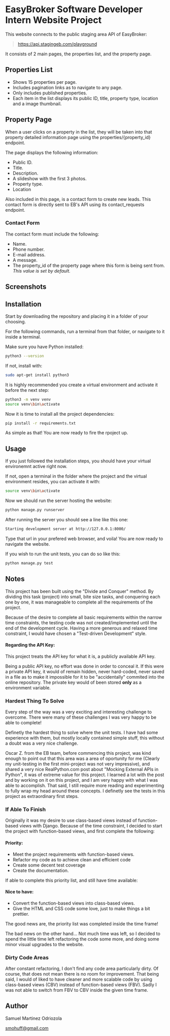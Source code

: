 # EasyBroker Software Developer Intern Website Project

This website connects to the public staging area API of EasyBroker:

> https://api.stagingeb.com/playground

It consists of 2 main pages, the properties list, and the property page.

## Properties List

- Shows 15 properties per page.
- Includes pagination links as to navigate to any page.
- Only includes published properties.
- Each item in the list displays its public ID, title, property type, location and a image thumbnail.

## Property Page

When a user clicks on a property in the list, they will be taken into that property detailed information page using the properties/{property_id} endpoint.

The page displays the following information:

- Public ID.
- Title.
- Description.
- A slideshow with the first 3 photos.
- Property type.
- Location

Also included in this page, is a contact form to create new leads. This contact form is directly sent to EB's API using its contact_requests endpoint.

### Contact Form

The contact form must include the following:

- Name.
- Phone number.
- E-mail address.
- A message.
- The property_id of the property page where this form is being sent from. *This value is set by default.*

## Screenshots



## Installation

Start by downloading the repository and placing it in a folder of your choosing. 

For the following commands, run a terminal from that folder, or navigate to it inside a terminal.

Make sure you have Python installed:

```bash
python3 --version
```

If not, install with:

```bash
sudo apt-get install python3
```

It is highly recommended you create a virtual environment and activate it before the next step:

```bash
python3 -m venv venv
source venv\bin\activate
```
Now it is time to install all the project dependencies:

```bash
pip install -r requirements.txt
```

As simple as that! You are now ready to fire the rpoject up.

## Usage

If you just followed the installation steps, you should have your virtual environemnt active right now.

If not, open a terminal in the folder where the project and the virtual environment resides, you can activate it with:

```bash
source venv\bin\activate
```
Now we should run the server hosting the website:

```bash
python manage.py runserver
```

After running the server you should see a line like this one:

```bash
Starting development server at http://127.0.0.1:8000/
```

Type that url in your prefered web browser, and voila! You are now ready to navigate the website.

If you wish to run the unit tests, you can do so like this:

```bash
python manage.py test
```

## Notes

This project has been built using the "Divide and Conquer" method. By dividing this task (project) into small, bite size tasks, and conquering each one by one, it was manageable to complete all the requirements of the project.

Because of the desire to complete all basic requirements within the narrow time constraints, the testing code was not created/implemented until the end of the development cycle. Having a more generous and relaxed time constraint, I would have chosen a "Test-driven Development" style.

#### **Regarding the API Key:**

This project treats the API key for what it is, a publicly available API key.

Being a public API key, no effort was done in order to conceal it. If this were a private API key, it would of remain hidden, never hard-coded, never saved in a file as to make it impossible for it to be "accidentally" commited into the online repository. The private key would of been stored **only** as a environment variable.

### Hardest Thing To Solve

Every step of the way was a very exciting and interesting challenge to overcome. There were many of these challenges I was very happy to be able to complete!

Definetly the hardest thing to solve where the unit tests. I have had some experience with them, but mostly locally contained simple stuff, this without a doubt was a very nice challenge.

Oscar Z. from the EB team, before commencing this project, was kind enough to point out that this area was a area of oportunity for me (Clearly my unit-testing in the first mini-project was not very impressive), and shared a very nice RealPython.com post about "Mocking External APIs in Python", it was of extreme value for this project. I learned a lot with the post and by working on it on this project, and I am very happy with what I was able to accomplish. That said, I still require more reading and experimenting to fully wrap my head around these concepts. I definetly see the tests in this project as extraordinary first steps.

### If Able To Finish

Originally it was my desire to use class-based views instead of function-based views with Django. Because of the time constraint, I decided to start the project with function-based views, and first complete the following:

#### **Priority:**

- Meet the project requirements with function-based views.
- Refactor my code as to achieve clean and efficient code
- Create some decent test coverage
- Create the documentation.

If able to complete this priority list, and still have time available:

#### **Nice to have:**

- Convert the function-based views into class-based views.
- Give the HTML and CSS code some love, just to make things a bit prettier.

The good news are, the priority list was completed inside the time frame!

The bad news on the other hand... Not much time was left, so I decided to spend the little time left refactoring the code some more, and doing some minor visual upgrades to the website.

### Dirty Code Areas

After constant refactoring, I don't find any code area particularly dirty. Of course, that does not mean there is no room for improvement. That being said, I would of liked to have cleaner and more scalable code by using class-based views (CBV) instead of function-based views (FBV). Sadly I was not able to switch from FBV to CBV inside the given time frame.

## Author

Samuel Martinez Odriozola

smohuff@gmail.com